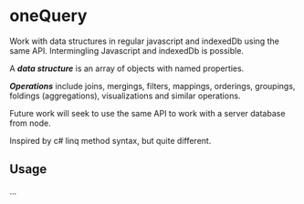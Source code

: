 # oneQuery

Work with data structures in regular javascript and indexedDb using the same API.  Intermingling Javascript and indexedDb is possible.

A ***data structure*** is an array of objects with named properties.

***Operations*** include joins, mergings, filters, mappings, orderings, groupings, foldings (aggregations), visualizations and similar operations.

Future work will seek to use the same API to work with a server database from node.

Inspired by c# linq method syntax, but quite different.

## Usage

...


